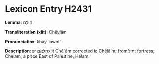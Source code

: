 # Lexicon Entry H2431

**Lemma**: חֵילָם

**Transliteration (xlit)**: Chêylâm

**Pronunciation**: khay-lawm'

**Description**:
or חֵלָאםxlit Chêlʼâm corrected to Chêlâʼm; from חַיִל; fortress; Chelam, a place East of Palestine; Helam.
